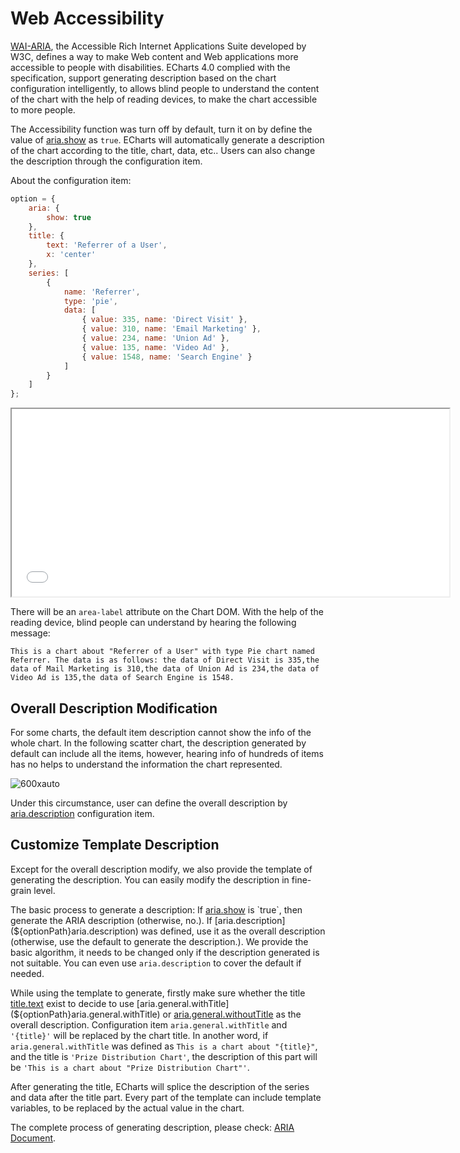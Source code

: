 # Web Accessibility

[WAI-ARIA](https://www.w3.org/WAI/intro/aria), the Accessible Rich Internet Applications Suite developed by W3C, defines a way to make Web content and Web applications more accessible to people with disabilities. ECharts 4.0 complied with the specification, support generating description based on the chart configuration intelligently, to allows blind people to understand the content of the chart with the help of reading devices, to make the chart accessible to more people.

The Accessibility function was turn off by default, turn it on by define the value of [aria.show](${optionPath}aria.show) as `true`. ECharts will automatically generate a description of the chart according to the title, chart, data, etc.. Users can also change the description through the configuration item.

About the configuration item: 

```js
option = {
    aria: {
        show: true
    },
    title: {
        text: 'Referrer of a User',
        x: 'center'
    },
    series: [
        {
            name: 'Referrer',
            type: 'pie',
            data: [
                { value: 335, name: 'Direct Visit' },
                { value: 310, name: 'Email Marketing' },
                { value: 234, name: 'Union Ad' },
                { value: 135, name: 'Video Ad' },
                { value: 1548, name: 'Search Engine' }
            ]
        }
    ]
};
```

<iframe width="700" height="300" src="${galleryViewPath}doc-example/aria-pie&reset=1&edit=1"></iframe>


There will be an `area-label` attribute on the Chart DOM. With the help of the reading device, blind people can understand by hearing the following message: 

```
This is a chart about "Referrer of a User" with type Pie chart named Referrer. The data is as follows: the data of Direct Visit is 335,the data of Mail Marketing is 310,the data of Union Ad is 234,the data of Video Ad is 135,the data of Search Engine is 1548.
```

## Overall Description Modification

For some charts, the default item description cannot show the info of the whole chart. In the following scatter chart, the description generated by default can include all the items, however, hearing info of hundreds of items has no helps to understand the information the chart represented.

![600xauto](~aria-example.png)

Under this circumstance, user can define the overall description by [aria.description](${optionPath}aria.description) configuration item.

## Customize Template Description

Except for the overall description modify, we also provide the template of generating the description. You can easily modify the description in fine-grain level.

The basic process to generate a description: If [aria.show](${optionPath}aria.show) is `true`, then generate the ARIA description (otherwise, no.). If [aria.description](${optionPath}aria.description) was defined, use it as the overall description (otherwise, use the default to generate the description.). We provide the basic algorithm, it needs to be changed only if the description generated is not suitable. You can even use `aria.description` to cover the default if needed.

While using the template to generate, firstly make sure whether the title [title.text](${optionPath}title.text) exist to decide to use [aria.general.withTitle](${optionPath}aria.general.withTitle) or [aria.general.withoutTitle](${optionPath}aria.general.withoutTitle) as the overall description. Configuration item `aria.general.withTitle` and `'{title}'` will be replaced by the chart title. In another word, if `aria.general.withTitle` was defined as `This is a chart about "{title}"`, and the title is `'Prize Distribution Chart'`, the description of this part will be `'This is a chart about "Prize Distribution Chart"'`.

After generating the title, ECharts will splice the description of the series and data after the title part. Every part of the template can include template variables, to be replaced by the actual value in the chart.

The complete process of generating description, please check: [ARIA Document](${optionPath}aria).
